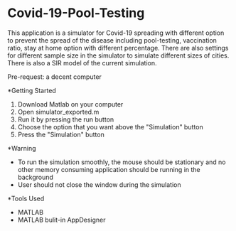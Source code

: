 # Covid-19-Pool-Testing
This application is a simulator for Covid-19 spreading with different option to prevent the spread of the disease including pool-testing, vaccination ratio, stay at home option with different percentage. There are also settings for different sample size in the simulator to simulate different sizes of cities. There is also a SIR model of the current simulation. 

Pre-request: a decent computer

*Getting Started
1. Download Matlab on your computer
2. Open simulator_exported.m
3. Run it by pressing the run button
4. Choose the option that you want above the "Simulation" button
5. Press the "Simulation" button 

*Warning 
+ To run the simulation smoothly, the mouse should be stationary and no other memory consuming application should be running in the background
+ User should not close the window during the simulation

*Tools Used 
+ MATLAB
+ MATLAB bulit-in AppDesigner
